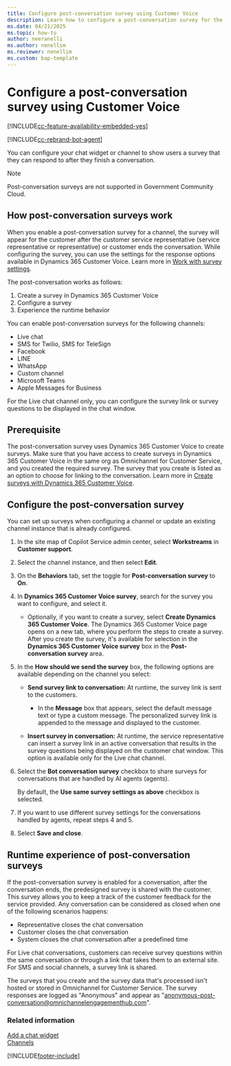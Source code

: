 ```yaml
---
title: Configure post-conversation survey using Customer Voice
description: Learn how to configure a post-conversation survey for the channels in your contact center.
ms.date: 04/21/2025
ms.topic: how-to
author: neeranelli
ms.author: nenellim
ms.reviewer: nenellim
ms.custom: bap-template
---
```


# Configure a post-conversation survey using Customer Voice

[!INCLUDE[cc-feature-availability-embedded-yes](../../includes/cc-feature-availability-embedded-yes.md)]

[!INCLUDE[cc-rebrand-bot-agent](../../includes/cc-rebrand-bot-agent.md)]


You can configure your chat widget or channel to show users a survey that they can respond to after they finish a conversation.

> [!NOTE]
> Post-conversation surveys are not supported in Government Community Cloud.

## How post-conversation surveys work

When you enable a post-conversation survey for a channel, the survey will appear for the customer after the customer service representative (service representative or representative) or customer ends the conversation. While configuring the survey, you can use the settings for the response options available in Dynamics 365 Customer Voice. Learn more in [Work with survey settings](/dynamics365/customer-voice/distribution-settings).

The post-conversation works as follows:

1. Create a survey in Dynamics 365 Customer Voice
2. Configure a survey
3. Experience the runtime behavior

You can enable post-conversation surveys for the following channels:

- Live chat
- SMS for Twilio, SMS for TeleSign
- Facebook
- LINE
- WhatsApp
- Custom channel
- Microsoft Teams
- Apple Messages for Business

For the Live chat channel only, you can configure the survey link or survey questions to be displayed in the chat window.

## Prerequisite

The post-conversation survey uses Dynamics 365 Customer Voice to create surveys. Make sure that you have access to create surveys in Dynamics 365 Customer Voice in the same org as Omnichannel for Customer Service, and you created the required survey. The survey that you create is listed as an option to choose for linking to the conversation. Learn more in [Create surveys with Dynamics 365 Customer Voice](/dynamics365/customer-voice/create-survey).

## Configure the post-conversation survey

You can set up surveys when configuring a channel or update an existing channel instance that is already configured.

1. In the site map of Copilot Service admin center, select **Workstreams** in **Customer support**.
1. Select the channel instance, and then select **Edit**.
1. On the **Behaviors** tab, set the toggle for **Post-conversation survey** to **On**.
1. In **Dynamics 365 Customer Voice survey**, search for the survey you want to configure, and select it.
    - Optionally, if you want to create a survey, select **Create Dynamics 365 Customer Voice**. The Dynamics 365 Customer Voice page opens on a new tab, where you perform the steps to create a survey. After you create the survey, it's available for selection in the **Dynamics 365 Customer Voice survey** box in the **Post-conversation survey** area.

1. In the **How should we send the survey** box, the following options are available depending on the channel you select:
    - **Send survey link to conversation:** At runtime, the survey link is sent to the customers.

       - In the **Message** box that appears, select the default message text or type a custom message. The personalized survey link is appended to the message and displayed to the customer.
    - **Insert survey in conversation:** At runtime, the service representative can insert a survey link in an active conversation that results in the survey questions being displayed on the customer chat window. This option is available only for the Live chat channel.

1. Select the **Bot conversation survey** checkbox to share surveys for conversations that are handled by AI agents (agents).

   By default, the **Use same survey settings as above** checkbox is selected.

1. If you want to use different survey settings for the conversations handled by agents, repeat steps 4 and 5.
1. Select **Save and close**.

## Runtime experience of post-conversation surveys

If the post-conversation survey is enabled for a conversation, after the conversation ends, the predesigned survey is shared with the customer. This survey allows you to keep a track of the customer feedback for the service provided. Any conversation can be considered as closed when one of the following scenarios happens:

- Representative closes the chat conversation
- Customer closes the chat conversation
- System closes the chat conversation after a predefined time

For Live chat conversations, customers can receive survey questions within the same conversation or through a link that takes them to an external site. For SMS and social channels, a survey link is shared.

The surveys that you create and the survey data that's processed isn't hosted or stored in Omnichannel for Customer Service. The survey responses are logged as "Anonymous" and appear as "anonymous-post-conversation@omnichannelengagementhub.com".

### Related information

[Add a chat widget](add-chat-widget.md)  
[Channels](../use/channels.md)  


[!INCLUDE[footer-include](../../includes/footer-banner.md)]
